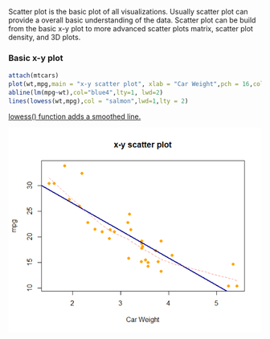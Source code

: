 Scatter plot is the basic plot of all visualizations. Usually scatter plot can provide a overall basic understanding of the data. 
Scatter plot can be build from the basic x-y plot to more advanced scatter plots matrix, scatter plot density, and 3D plots.
### Basic x-y plot
```R
attach(mtcars)
plot(wt,mpg,main = "x-y scatter plot", xlab = "Car Weight",pch = 16,col="orange")
abline(lm(mpg~wt),col="blue4",lty=1, lwd=2)
lines(lowess(wt,mpg),col = "salmon",lwd=1,lty = 2)
```
[lowess() function adds a smoothed line.](https://www.rdocumentation.org/packages/gplots/versions/3.0.1.1/topics/lowess)

![image](https://github.com/ruoxinli94/Stat/blob/master/image/xy-scatter.png)
